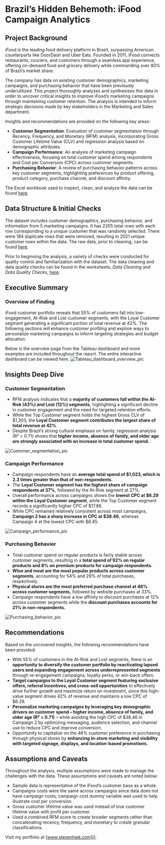# Brazil’s Hidden Behemoth: iFood Campaign Analytics

## Project Background
iFood is the leading food delivery platform in Brazil, surpassing American counterparts like DoorDash and Uber Eats. Founded in 2011, iFood connects restaurants, couriers, and customers through a seamless app experience, offering on-demand food and grocery delivery while commanding over 80% of Brazil’s market share. 

The company has data on existing customer demographics, marketing campaigns, and purchasing behavior that have been previously underutilized. This project thoroughly analyzes and synthesizes this data in order to uncover critical insights to improve iFood’s marketing campaigns through maintaining customer retention. The analysis is intended to inform strategic decisions made by key stakeholders in the Marketing and Sales department.

Insights and recommendations are provided on the following key areas:
* **Customer Segmentation**: Evaluation of customer segmentation through Recency, Frequency, and Monetary (RFM) analysis, incorporating Gross Customer Lifetime Value (CLV) and regression analysis based on demographic attributes.
* **Campaign Performance**: An analysis of marketing campaign effectiveness, focusing on total customer spend among respondents and Cost per Conversion (CPC) across customer segments.
* **Purchasing Behavior**: A review of purchasing behavior patterns across key customer segments, highlighting preferences by product offering, product category, purchase channel, and discount affinity.

The Excel workbook used to inspect, clean, and analyze the data can be found [here](https://github.com/stevenhiek/iFood-Campaign-Analytics/tree/main/Analysis).

## Data Structure & Initial Checks
The dataset includes customer demographics, purchasing behavior, and information from 5 marketing campaigns. It has 2205 total rows with each row corresponding to a unique customer that was randomly selected. There were 184 duplicate rows that were removed, resulting in 2021 unique customer rows within the data. The raw data, prior to cleaning, can be found [here](https://github.com/stevenhiek/iFood-Campaign-Analytics/tree/main/Data).

Prior to beginning the analysis, a variety of checks were conducted for quality control and familiarization with the dataset. The data cleaning and data quality checks can be found in the worksheets, *Data Cleaning* and *Data Quality Checks*, [here](https://github.com/stevenhiek/iFood-Campaign-Analytics/tree/main/Analysis).

## Executive Summary
### Overview of Finding
iFood customer portfolio reveals that 55% of customers fall into low-engagement, At-Risk and Lost customer segments, with the Loyal Customer segment generating a significant portion of total revenue at 42%. The following sections will enhance customer profiling and explore ways to personalize marketing campaigns to inform targeting strategies and budget allocation.

Below is the overview page from the Tableau dashboard and more examples are included throughout the report. The entire interactive dashboard can be viewed here.
![Tableau_dashboard_overview_pic](https://github.com/stevenhiek/iFood-Campaign-Analytics/blob/main/Charts%20and%20Graphs/Executive_summary_dashboard.png)

## Insights Deep Dive
### Customer Segmentation
* RFM analysis indicates that a **majority of customers fall within the At-Risk (43%) and Lost (12%) segments**, highlighting a significant decline in customer engagement and the need for targeted retention efforts.
* While the Top Customer segment holds the highest Gross CLV of $1,303, the **Loyal Customer segment contributes the largest share of total revenue at 42%**. 
* Despite Brazil’s strong cultural emphasis on family, regression analysis (R² = 0.71) shows that **higher income, absence of family, and older age are strongly associated with an increase in total customer spend.**

![Customer_segmentation_pic](https://github.com/stevenhiek/iFood-Campaign-Analytics/blob/main/Charts%20and%20Graphs/Customer_demographics.png)

### Campaign Performance
* Campaign respondents have an **average total spend of $1,023, which is 2.3 times greater than that of non-respondents.**
* The **Loyal Customer segment has the highest share of campaign respondents at 37%**, followed by the At-Risk segment at 27%.
* Overall performance across campaigns shows the **lowest CPC at $6.29 within the Loyal Customer segment**, while the Top Customer segment records a significantly higher CPC of $17.86.
* While CPC remained relatively consistent across most campaigns, **Campaign 2 has a sharp increase in CPC at $38.46**, whereas Campaign 4 at the lowest CPC with $6.45.

![Campaign_performance_pic](https://github.com/stevenhiek/iFood-Campaign-Analytics/blob/main/Charts%20and%20Graphs/Campaign_performance.png)

### Purchasing Behavior
* Total customer spend on regular products is fairly stable across customer segments, resulting in a **total spend of 92% on regular products and 8% on premium products for campaign respondents.**
* **Wine and meat are the most popular products across customer segments**, accounting for 54% and 29% of total purchases, respectively.
* **Physical stores are the most preferred purchase channel at 46% across customer segments,** followed by website purchases at 33%.
* Campaign respondents have a low affinity to discount purchases at 12% across customer segments while the **discount purchases accounts for 21% in non-respondents.**

![Purchasing_behavior_pic](https://github.com/stevenhiek/iFood-Campaign-Analytics/blob/main/Charts%20and%20Graphs/Purchasing_Behavior.png)

## Recommendations
Based on the uncovered insights, the following recommendations have been provided:
* With 55% of customers in the At-Risk and Lost segments, there is an **opportunity to diversify the customer portfolio by reactivating lapsed users and expanding engagement across underrepresented segments** through re-engagement campaigns, loyalty perks, or win-back offers.
* **Target campaigns to the Loyal Customer segment featuring exclusive offers, referral incentives, and cross-sell opportunities** to effectively drive further growth and maximize return on investment, since this high-value segment drives 42% of revenue and maintains a low CPC of $6.29.
* **Personalize marketing campaigns by leveraging key demographic drivers on customer spend – higher income, absence of family, and older age (R² = 0.71)** – while avoiding the high CPC of $38.46 in Campaign 2 by optimizing messaging, audience selection, and channel use to reduce CPC and improve conversion. 
* Opportunity to capitalize on the 46% customer preference in purchasing through physical stores by **enhancing in-store marketing and visibility with targeted signage, displays, and location-based promotions.**  

## Assumptions and Caveats
Throughout the analysis, multiple assumptions were made to manage the challenges with the data. These assumptions and caveats are noted below:
* Sample data is representative of the iFood’s customer base as a whole. 
* Campaigns costs were the same across campaigns since data does not have campaign costs; campaign cost dummy variable was used to help illustrate cost per conversion. 
* Gross customer lifetime value was used instead of true customer lifetime value with profit per customer.
* Used a combined RFM score to create broader segments rather than concatenating recency, frequency, and monetary to create granular classifications.


Visit my portfolio at [www.stevenhiek.com]().